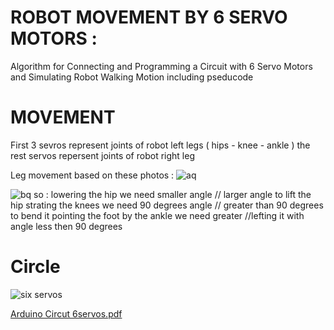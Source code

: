 # ROBOT MOVEMENT BY 6 SERVO MOTORS :
Algorithm for Connecting and Programming a Circuit with 6 Servo Motors and Simulating Robot Walking Motion including pseducode 

# MOVEMENT 
First 3 sevros represent joints of robot left legs ( hips - knee - ankle ) 
the rest servos repersent joints of robot right leg 

 Leg movement based on these photos : 
 ![aq](https://github.com/ReemaAlzhrani/RobotMovement-by-6ServoMotor/assets/154990107/36e556a8-cb39-4805-984e-dc9e64133a67)

![bq](https://github.com/ReemaAlzhrani/RobotMovement-by-6ServoMotor/assets/154990107/8a2eab84-c6eb-4b34-9feb-2798d9bd501c)
so :
lowering the hip we need smaller angle // larger angle to lift the hip 
strating the knees we need 90 degrees angle // greater than 90 degrees to bend it 
pointing the foot by the ankle we need greater //lefting it with angle less then 90 degrees 

# Circle 

![six servos](https://github.com/ReemaAlzhrani/RobotMovement-by-6ServoMotor/assets/154990107/724cc907-b9f3-43bc-a9b3-8f3a867ce585)

[Arduino Circut 6servos.pdf](https://github.com/user-attachments/files/16077002/Arduino.Circut.6servos.pdf)




